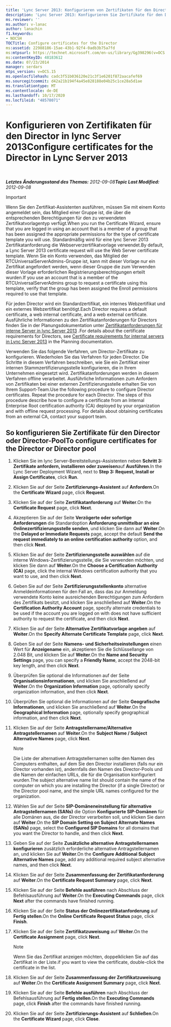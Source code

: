 ```yaml
---
title: 'Lync Server 2013: Konfigurieren von Zertifikaten für den Director'
description: 'Lync Server 2013: Konfigurieren Sie Zertifikate für den Director.'
ms.reviewer: ''
ms.author: v-lanac
author: lanachin
f1.keywords:
- NOCSH
TOCTitle: Configure certificates for the Director
ms:assetid: 22988186-15ae-43b1-92f4-0adb3b75a7fd
ms:mtpsurl: https://technet.microsoft.com/en-us/library/Gg398296(v=OCS.15)
ms:contentKeyID: 48183612
ms.date: 07/23/2014
manager: serdars
mtps_version: v=OCS.15
ms.openlocfilehash: cadc3f51b036120e21c3f1e6201f872aacafef69
ms.sourcegitcommit: d42a21b194f4a45e828188e04b25c1ce28a5d1ae
ms.translationtype: MT
ms.contentlocale: de-DE
ms.lasthandoff: 10/17/2020
ms.locfileid: "48578071"
---
```

# <a name="configure-certificates-for-the-director-in-lync-server-2013"></a><span data-ttu-id="38320-103">Konfigurieren von Zertifikaten für den Director in lync Server 2013</span><span class="sxs-lookup"><span data-stu-id="38320-103">Configure certificates for the Director in Lync Server 2013</span></span>

<div data-xmlns="http://www.w3.org/1999/xhtml">

<div class="topic" data-xmlns="http://www.w3.org/1999/xhtml" data-msxsl="urn:schemas-microsoft-com:xslt" data-cs="https://msdn.microsoft.com/">

<div data-asp="https://msdn2.microsoft.com/asp">



</div>

<div id="mainSection">

<div id="mainBody">

<span> </span>

<span data-ttu-id="38320-104">_**Letztes Änderungsstand des Themas:** 2012-09-08_</span><span class="sxs-lookup"><span data-stu-id="38320-104">_**Topic Last Modified:** 2012-09-08_</span></span>

<div>


> [!IMPORTANT]  
> <span data-ttu-id="38320-105">Wenn Sie den Zertifikat-Assistenten ausführen, müssen Sie mit einem Konto angemeldet sein, das Mitglied einer Gruppe ist, die über die entsprechenden Berechtigungen für den zu verwendeten Zertifikatvorlagentyp verfügt.</span><span class="sxs-lookup"><span data-stu-id="38320-105">When you run the Certificate Wizard, ensure that you are logged in using an account that is a member of a group that has been assigned the appropriate permissions for the type of certificate template you will use.</span></span> <span data-ttu-id="38320-106">Standardmäßig wird für eine lync Server 2013 Zertifikatanforderung die Webserverzertifikatvorlage verwendet.</span><span class="sxs-lookup"><span data-stu-id="38320-106">By default, a Lync Server 2013 certificate request will use the Web Server certificate template.</span></span> <span data-ttu-id="38320-107">Wenn Sie ein Konto verwenden, das Mitglied der RTCUniversalServerAdmins-Gruppe ist, kann mit dieser Vorlage nur ein Zertifikat angefordert werden, wenn dieser Gruppe die zum Verwenden dieser Vorlage erforderlichen Registrierungsberechtigungen erteilt wurden.</span><span class="sxs-lookup"><span data-stu-id="38320-107">If you use an account that is a member of the RTCUniversalServerAdmins group to request a certificate using this template, verify that the group has been assigned the Enroll permissions required to use that template.</span></span>



</div>

<span data-ttu-id="38320-108">Für jeden Director wird ein Standardzertifikat, ein internes Webzertifikat und ein externes Webzertifikat benötigt.</span><span class="sxs-lookup"><span data-stu-id="38320-108">Each Director requires a default certificate, a web internal certificate, and a web external certificate.</span></span> <span data-ttu-id="38320-109">Ausführliche Informationen zu den Zertifikatanforderungen für Directors finden Sie in der Planungsdokumentation unter [Zertifikatanforderungen für interne Server in lync Server 2013](lync-server-2013-certificate-requirements-for-internal-servers.md) .</span><span class="sxs-lookup"><span data-stu-id="38320-109">For details about the certificate requirements for Directors, see [Certificate requirements for internal servers in Lync Server 2013](lync-server-2013-certificate-requirements-for-internal-servers.md) in the Planning documentation.</span></span>

<span data-ttu-id="38320-p103">Verwenden Sie das folgende Verfahren, um Director-Zertifikate zu konfigurieren. Wiederholen Sie das Verfahren für jeden Director. Die Schritte in diesem Verfahren beschreiben, wie Sie ein Zertifikat einer internen Stammzertifizierungsstelle konfigurieren, die in Ihrem Unternehmen eingesetzt wird. Zertifikatanforderungen werden in diesem Verfahren offline verarbeitet. Ausführliche Informationen zum Anfordern von Zertifikaten bei einer externen Zertifizierungsstelle erhalten Sie von Ihrem Support-Team.</span><span class="sxs-lookup"><span data-stu-id="38320-p103">Use the following procedure to configure Director certificates. Repeat the procedure for each Director. The steps of this procedure describe how to configure a certificate from an Internal Enterprise Root certification authority (CA) deployed by your organization and with offline request processing. For details about obtaining certificates from an external CA, contact your support team.</span></span>

<div>

## <a name="to-configure-certificates-for-the-director-or-director-pool"></a><span data-ttu-id="38320-114">So konfigurieren Sie Zertifikate für den Director oder Director-Pool</span><span class="sxs-lookup"><span data-stu-id="38320-114">To configure certificates for the Director or Director pool</span></span>

1.  <span data-ttu-id="38320-115">Klicken Sie im lync Server-Bereitstellungs-Assistenten neben **Schritt 3: Zertifikate anfordern, installieren oder zuweisen**auf **Ausführen**.</span><span class="sxs-lookup"><span data-stu-id="38320-115">In the Lync Server Deployment Wizard, next to **Step 3: Request, Install or Assign Certificates**, click **Run**.</span></span>

2.  <span data-ttu-id="38320-116">Klicken Sie auf der Seite **Zertifizierungs-Assistent** auf **Anfordern**.</span><span class="sxs-lookup"><span data-stu-id="38320-116">On the **Certificate Wizard** page, click **Request**.</span></span>

3.  <span data-ttu-id="38320-117">Klicken Sie auf der Seite **Zertifikatanforderung** auf **Weiter**.</span><span class="sxs-lookup"><span data-stu-id="38320-117">On the **Certificate Request** page, click **Next**.</span></span>

4.  <span data-ttu-id="38320-118">Akzeptieren Sie auf der Seite **Verzögerte oder sofortige Anforderungen** die Standardoption **Anforderung unmittelbar an eine Onlinezertifizierungsstelle senden**, und klicken Sie dann auf **Weiter**.</span><span class="sxs-lookup"><span data-stu-id="38320-118">On the **Delayed or Immediate Requests** page, accept the default **Send the request immediately to an online certification authority** option, and then click **Next**.</span></span>

5.  <span data-ttu-id="38320-119">Klicken Sie auf der Seite **Zertifizierungsstelle auswählen** auf die interne Windows-Zertifizierungsstelle, die Sie verwenden möchten, und klicken Sie dann auf **Weiter**.</span><span class="sxs-lookup"><span data-stu-id="38320-119">On the **Choose a Certification Authority (CA)** page, click the internal Windows certification authority that you want to use, and then click **Next**.</span></span>

6.  <span data-ttu-id="38320-120">Geben Sie auf der Seite **Zertifizierungsstellenkonto** alternative Anmeldeinformationen für den Fall an, dass das zur Anmeldung verwendete Konto keine ausreichenden Berechtigungen zum Anfordern des Zertifikats besitzt, und klicken Sie anschließend auf **Weiter**.</span><span class="sxs-lookup"><span data-stu-id="38320-120">On the **Certification Authority Account** page, specify alternate credentials to be used if the account you are logged on with does not have sufficient authority to request the certificate, and then click **Next**.</span></span>

7.  <span data-ttu-id="38320-121">Klicken Sie auf der Seite **Alternative Zertifikatvorlage angeben** auf **Weiter**.</span><span class="sxs-lookup"><span data-stu-id="38320-121">On the **Specify Alternate Certificate Template** page, click **Next**.</span></span>

8.  <span data-ttu-id="38320-122">Geben Sie auf der Seite **Namens- und Sicherheitseinstellungen** einen Wert für **Anzeigename** ein, akzeptieren Sie die Schlüssellange von 2.048 Bit, und klicken Sie auf **Weiter**.</span><span class="sxs-lookup"><span data-stu-id="38320-122">On the **Name and Security Settings** page, you can specify a **Friendly Name**, accept the 2048-bit key length, and then click **Next**.</span></span>

9.  <span data-ttu-id="38320-123">Überprüfen Sie optional die Informationen auf der Seite **Organisationsinformationen**, und klicken Sie anschließend auf **Weiter**.</span><span class="sxs-lookup"><span data-stu-id="38320-123">On the **Organization Information** page, optionally specify organization information, and then click **Next**.</span></span>

10. <span data-ttu-id="38320-124">Überprüfen Sie optional die Informationen auf der Seite **Geografische Informationen**, und klicken Sie anschließend auf **Weiter**.</span><span class="sxs-lookup"><span data-stu-id="38320-124">On the **Geographical Information** page, optionally specify geographical information, and then click **Next**.</span></span>

11. <span data-ttu-id="38320-125">Klicken Sie auf der Seite **Antragstellername/Alternative Antragstellernamen** auf **Weiter**.</span><span class="sxs-lookup"><span data-stu-id="38320-125">On the **Subject Name / Subject Alternative Names** page, click **Next**.</span></span>
    
    <div>
    

    > [!NOTE]  
    > <span data-ttu-id="38320-126">Die Liste der alternativen Antragstellernamen sollte den Namen des Computers enthalten, auf dem Sie den Director installieren (falls nur ein Director vorhanden ist), andernfalls den Namen des Director-Pools und die Namen der einfachen URLs, die für die Organisation konfiguriert wurden.</span><span class="sxs-lookup"><span data-stu-id="38320-126">The subject alternative name list should contain the name of the computer on which you are installing the Director (if a single Director) or the Director pool name, and the simple URL names configured for the organization.</span></span>

    
    </div>

12. <span data-ttu-id="38320-127">Wählen Sie auf der Seite **SIP-Domäneneinstellung für alternative Antragstellernamen (SANs)** die Option **Konfigurierte SIP-Domänen** für alle Domänen aus, die der Director verarbeiten soll, und klicken Sie dann auf **Weiter**.</span><span class="sxs-lookup"><span data-stu-id="38320-127">On the **SIP Domain Setting on Subject Alternate Names (SANs)** page, select the **Configured SIP Domains** for all domains that you want the Director to handle, and then click **Next**.</span></span>

13. <span data-ttu-id="38320-128">Geben Sie auf der Seite **Zusätzliche alternative Antragstellernamen konfigurieren** zusätzlich erforderliche alternative Antragstellernamen an, und klicken Sie auf **Weiter**.</span><span class="sxs-lookup"><span data-stu-id="38320-128">On the **Configure Additional Subject Alternative Names** page, add any additional required subject alternative names, and then click **Next**.</span></span>

14. <span data-ttu-id="38320-129">Klicken Sie auf der Seite **Zusammenfassung der Zertifikatanforderung** auf **Weiter**.</span><span class="sxs-lookup"><span data-stu-id="38320-129">On the **Certificate Request Summary** page, click **Next**.</span></span>

15. <span data-ttu-id="38320-130">Klicken Sie auf der Seite **Befehle ausführen** nach Abschluss der Befehlsausführung auf **Weiter**.</span><span class="sxs-lookup"><span data-stu-id="38320-130">On the **Executing Commands** page, click **Next** after the commands have finished running.</span></span>

16. <span data-ttu-id="38320-131">Klicken Sie auf der Seite **Status der Onlinezertifikatanforderung** auf **Fertig stellen**.</span><span class="sxs-lookup"><span data-stu-id="38320-131">On the **Online Certificate Request Status** page, click **Finish**.</span></span>

17. <span data-ttu-id="38320-132">Klicken Sie auf der Seite **Zertifikatzuweisung** auf **Weiter**.</span><span class="sxs-lookup"><span data-stu-id="38320-132">On the **Certificate Assignment** page, click **Next**.</span></span>
    
    <div>
    

    > [!NOTE]  
    > <span data-ttu-id="38320-133">Wenn Sie das Zertifikat anzeigen möchten, doppelklicken Sie auf das Zertifikat in der Liste.</span><span class="sxs-lookup"><span data-stu-id="38320-133">if you want to view the certificate, double-click the certificate in the list.</span></span>

    
    </div>

18. <span data-ttu-id="38320-134">Klicken Sie auf der Seite **Zusammenfassung der Zertifikatzuweisung** auf **Weiter**.</span><span class="sxs-lookup"><span data-stu-id="38320-134">On the **Certificate Assignment Summary** page, click **Next**.</span></span>

19. <span data-ttu-id="38320-135">Klicken Sie auf der Seite **Befehle ausführen** nach Abschluss der Befehlsausführung auf **Fertig stellen**.</span><span class="sxs-lookup"><span data-stu-id="38320-135">On the **Executing Commands** page, click **Finish** after the commands have finished running.</span></span>

20. <span data-ttu-id="38320-136">Klicken Sie auf der Seite **Zertifizierungs-Assistent** auf **Schließen**.</span><span class="sxs-lookup"><span data-stu-id="38320-136">On the **Certificate Wizard** page, click **Close**.</span></span>

</div>

</div>

<span> </span>

</div>

</div>

</div>

